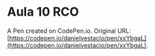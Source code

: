 # Aula 10 RCO

A Pen created on CodePen.io. Original URL: [https://codepen.io/danielvestacio/pen/xxYbgaL](https://codepen.io/danielvestacio/pen/xxYbgaL).

